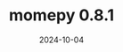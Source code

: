 ---
title: momepy 0.8.1
date: 2024-10-04
description: momepy 0.8.1 released.
type: news
month: "10.04"
year: "2024"
link: "https://github.com/pysal/momepy/releases/tag/v0.8.1"
---